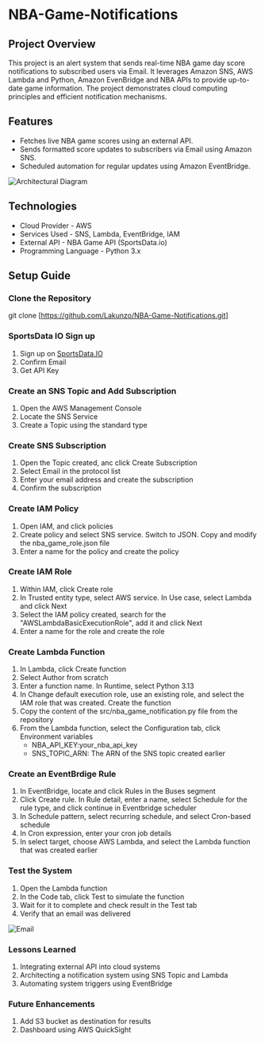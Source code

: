 # NBA-Game-Notifications

## Project Overview
This project is an alert system that sends real-time NBA game day score notifications to subscribed users via Email. It leverages Amazon SNS, AWS Lambda and Python, Amazon EvenBridge and NBA APIs to provide up-to-date game information. The project demonstrates cloud computing principles and efficient notification mechanisms.
## Features
* Fetches live NBA game scores using an external API.
* Sends formatted score updates to subscribers via Email using Amazon SNS.
* Scheduled automation for regular updates using Amazon EventBridge.
  
![Architectural Diagram](https://i.postimg.cc/RFLRYRfW/Event-Drivent-API-drawio-1.png)

## Technologies 
* Cloud Provider - AWS
* Services Used - SNS, Lambda, EventBridge, IAM
* External API - NBA Game API (SportsData.io)
* Programming Language - Python 3.x

## Setup Guide
### Clone the Repository

git clone [https://github.com/Lakunzo/NBA-Game-Notifications.git]

### SportsData IO Sign up
1. Sign up on [SportsData.IO](https://sportsdata.io/)
2. Confirm Email
3. Get API Key

### Create an SNS Topic and Add Subscription
1. Open the AWS Management Console
2. Locate the SNS Service
3. Create a Topic using the standard type

### Create SNS Subscription
1. Open the Topic created, anc click Create Subscription
2. Select Email in the protocol list
3. Enter your email address and create the subscription
4. Confirm the subscription

### Create IAM Policy
1. Open IAM, and click policies
2. Create policy and select SNS service. Switch to JSON. Copy and modify the nba_game_role.json file
3. Enter a name for the policy and create the policy

### Create IAM Role
1. Within IAM, click Create role
2. In Trusted entity type, select AWS service. In Use case, select Lambda and click Next
3. Select the IAM policy created, search for the "AWSLambdaBasicExecutionRole", add it and click Next
4. Enter a name for the role and create the role

### Create Lambda Function
1. In Lambda, click Create function
2. Select Author from scratch
3. Enter a function name. In Runtime, select Python 3.13
4. In Change default execution role, use an existing role, and select the IAM role that was created. Create the function
5. Copy the content of the src/nba_game_notification.py file from the repository
6. From the Lambda function, select the Configuration tab, click Environment variables
   * NBA_API_KEY:your_nba_api_key
   * SNS_TOPIC_ARN: The ARN of the SNS topic created earlier
   
### Create an EventBrdige Rule
1. In EventBridge, locate and click Rules in the Buses segment
2. Click Create rule. In Rule detail, enter a name, select Schedule for the rule type, and click continue in Eventbridge scheduler
3. In Schedule pattern, select recurring schedule, and select Cron-based schedule
4. In Cron expression, enter your cron job details
5. In select target, choose AWS Lambda, and select the Lambda function that was created earlier

### Test the System
1. Open the Lambda function
2. In the Code tab, click Test to simulate the function
3. Wait for it to complete and check result in the Test tab
4. Verify that an email was delivered
   
 ![Email](https://i.postimg.cc/J7XfbQNb/Game-Result.png)   

### Lessons Learned
1. Integrating external API into cloud systems
2. Architecting a notification system using SNS Topic and Lambda
3. Automating system triggers using EventBridge

### Future Enhancements
1. Add S3 bucket as destination for results
2. Dashboard using AWS QuickSight

